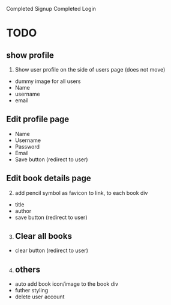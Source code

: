 Completed Signup
Completed Login

# TODO

## show profile
1. Show user profile on the side of users page (does not move)
- dummy image for all users
- Name
- username
- email

## Edit profile page
- Name
- Username
- Password
- Email
- Save button (redirect to user)

## Edit book details page
2. add pencil symbol as favicon to link, to each book div
- title
- author
- save button (redirect to user)

3. ## Clear all books
- clear button (redirect to user)

4. ## others
- auto add book icon/image to the book div
- futher styling
- delete user account